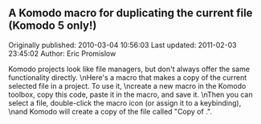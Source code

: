 ## A Komodo macro for duplicating the current file  (Komodo 5 only!) 
Originally published: 2010-03-04 10:56:03 
Last updated: 2011-02-03 23:45:02 
Author: Eric Promislow 
 
Komodo projects look like file managers, but don't always offer the same functionality directly.\nHere's a macro that makes a copy of the current selected file in a project.  To use it,\ncreate a new macro in the Komodo toolbox, copy this code, paste it in the macro, and save it.\nThen you can select a file, double-click the macro icon (or assign it to a keybinding),\nand Komodo will create a copy of the file called "Copy of <basename>.<extension>".